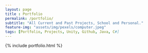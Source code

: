 ```yaml
--- 
layout: page
title : Portfolio 
permalink: /portfolio/
subtitle: "All Current and Past Projects, School and Personal." 
feature-img: "assets/img/pexels/computer.jpeg"
tags: [Portfolio, Projects, Unity, Github, Java, C#]
---
```


{% include portfolio.html %}